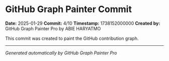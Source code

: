 # GitHub Graph Painter Commit

**Date:** 2025-01-29
**Commit:** 4/10
**Timestamp:** 1738152000000
**Created by:** GitHub Graph Painter Pro by ABIE HARYATMO

This commit was created to paint the GitHub contribution graph.

---
*Generated automatically by GitHub Graph Painter Pro*
